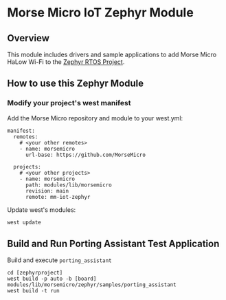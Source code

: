 Morse Micro IoT Zephyr Module
===================

## Overview

This module includes drivers and sample applications to add Morse Micro HaLow
Wi-Fi to the [Zephyr RTOS Project](https://www.zephyrproject.org/).

## How to use this Zephyr Module

### Modify your project's west manifest

Add the Morse Micro repository and module to your west.yml:
```
manifest:
  remotes:
    # <your other remotes>
    - name: morsemicro
      url-base: https://github.com/MorseMicro

  projects:
    # <your other projects>
    - name: morsemicro
      path: modules/lib/morsemicro
      revision: main
      remote: mm-iot-zephyr
```

Update west's modules:

```bash
west update
```

## Build and Run Porting Assistant Test Application

Build and execute `porting_assistant`

```
cd [zephyrproject]
west build -p auto -b [board] modules/lib/morsemicro/zephyr/samples/porting_assistant
west build -t run
```
